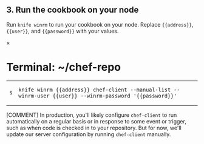 ## 3. Run the cookbook on your node

<div id="knife-intro" class="indent" data-type="windows-fundamentals" ng-non-bindable>
Run <code>knife winrm</code> to run your cookbook on your node. Replace <code>{{address}}</code>, <code>{{user}}</code>, and <code>{{password}}</code> with your values.
</div>
<p/>
<div id="knife-command" class="window" ng-non-bindable>
  <nav class="control-window">
    <div class="close">&times;</div>
    <div class="minimize"></div>
    <div class="deactivate"></div>
  </nav>
  <h1 class="titleInside">Terminal: ~/chef-repo</h1>
  <div class="container" data-type="windows-fundamentals"><div class="terminal"><table>
    <tbody>
      <tr>
        <td class="gutter"><pre class="line-numbers"><span class="line-number">$</span></pre></td>
        <td class="code"><pre><code><span class="line command">knife winrm {{address}} chef-client --manual-list --winrm-user {{user}} --winrm-password '{{password}}'</span></code></pre></td>
      </tr>
    </tbody></table></div></div>
</div>

[COMMENT] In production, you'll likely configure `chef-client` to run automatically on a regular basis or in response to some event or trigger, such as when code is checked in to your repository. But for now, we'll update our server configuration by running `chef-client` manually.
